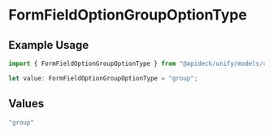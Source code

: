 # FormFieldOptionGroupOptionType

## Example Usage

```typescript
import { FormFieldOptionGroupOptionType } from "@apideck/unify/models/components";

let value: FormFieldOptionGroupOptionType = "group";
```

## Values

```typescript
"group"
```
